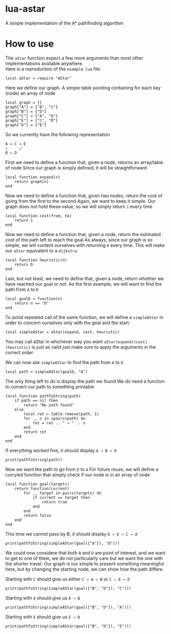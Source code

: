 # lua-astar
A simple implementation of the A* pathfinding algorithm

# How to use
The `aStar` function expect a few more arguments than most other implementations available anywhere.  
Here is a reproduction of the `example.lua` file:

```
local aStar = require "AStar"
```
Here we define our graph. A simple table pointing containing for each key (node)
an array of node
```
local graph = {}
graph["A"] = {"B", "C"}
graph["B"] = {"D"}
graph["C"] = {"A", "E"}
graph["E"] = {"C", "D"}
graph["D"] = {"E"}
```
So we currently have the following representation
```
A ↔ C ↔ E
↓     ⤢
B → D
```
First we need to define a function that, given a node, returns an array/table of node
Since our graph is simply defined, it will be straightforward
```
local function expand(n)
    return graph[n]
end
```
Now we need to define a function that, given two nodes, return the cost of going
from the first to the second
Again, we want to keep it simple. Our graph does not hold these value, so we will
simply return `1` every time
```
local function cost(from, to)
    return 1
end
```
Now we need to define a function that, given a node, return the estimated cost
of the path left to reach the goal
As always, since our graph is so simple, we will content ourselves with returning `0`
every time. This will make our `aStar` equivalent to a `dijkstra`.
```
local function heuristic(n)
    return 0
end
```
Last, but not least, we need to define that, given a node, return whether we have
reached our goal or not. As the first example, we will want to find the path
from `A` to `D`
```
local goalD = function(n)
    return n == "D"
end
```
To avoid repeated call of the same function, we will define a `simpleAStar`
in order to concern ourselves only with the goal and the start.
```
local simpleAStar = aStar(expand, cost, heuristic)
```
You may call aStar in whichever way you want
`aStar(expand)(cost)(heuristic)` is just as valid
just make sure to apply the arguments in the correct order

We can now ask `simpleAStar` to find the path from `A` to `D`
```
local path = simpleAStar(goalD, "A")
```
The only thing left to do is display the path we found
We do need a function to convert our path to something printable
```
local function pathToString(path)
    if path == nil then
        return "No path found"
    else
        local ret = table.remove(path, 1)
        for _, n in ipairs(path) do
            ret = ret .. " → " .. n
        end
        return ret
    end
end
```
If everything worked fine, it should display `A → B → D`
```
print(pathToString(path))
```
Now we want the path to go from `D` to `A`
For future reuse, we will define a curryied function that simply check
if our node is in an array of node
```
local function goal(targets)
    return function(current)
        for _, target in pairs(targets) do
            if current == target then
                return true
            end
        end
        return false
    end
end
```
This time we cannot pass by B, it should display `D → E → C → A`
```
print(pathToString(simpleAStar(goal({"A"}), "D")))
```
We could now considere that both `B` and `D` are point of interest,
and we want to get to one of them, we do not particularly care
but we want the one with the shorter travel. Our graph is too simple
to present something meaningful here, but by changing the starting
node, we can show how the path differe.

Starting with `C` should give us either `C → A → B` or `C → E → D`
```
print(pathToString(simpleAStar(goal({"B", "D"}), "C")))
```
Starting with `A` should give us `A → B`
```
print(pathToString(simpleAStar(goal({"B", "D"}), "A")))
```
Starting with `E` should give us `E → D`
```
print(pathToString(simpleAStar(goal({"B", "D"}), "E")))
```
